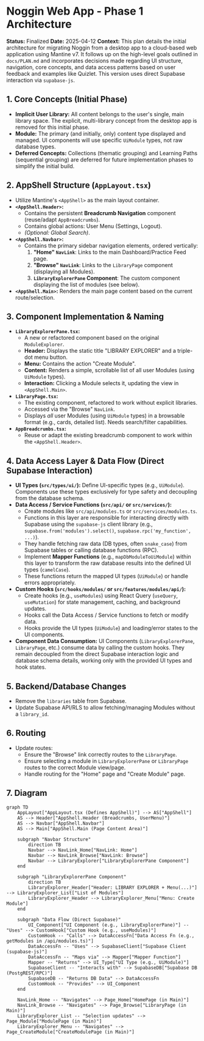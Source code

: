 # Noggin Web App - Phase 1 Architecture

**Status:** Finalized
**Date:** 2025-04-12
**Context:** This plan details the initial architecture for migrating Noggin from a desktop app to a cloud-based web application using Mantine v7. It follows up on the high-level goals outlined in `docs/PLAN.md` and incorporates decisions made regarding UI structure, navigation, core concepts, and data access patterns based on user feedback and examples like Quizlet. This version uses direct Supabase interaction via `supabase-js`.

## 1. Core Concepts (Initial Phase)

*   **Implicit User Library:** All content belongs to the user's single, main library space. The explicit, multi-library concept from the desktop app is removed for this initial phase.
*   **Module:** The primary (and initially, only) content type displayed and managed. UI components will use specific `UiModule` types, not raw database types.
*   **Deferred Concepts:** Collections (thematic grouping) and Learning Paths (sequential grouping) are deferred for future implementation phases to simplify the initial build.

## 2. AppShell Structure (`AppLayout.tsx`)

*   Utilize Mantine's `<AppShell>` as the main layout container.
*   **`<AppShell.Header>`:**
    *   Contains the persistent **Breadcrumb Navigation** component (reuse/adapt `AppBreadcrumbs`).
    *   Contains global actions: User Menu (Settings, Logout).
    *   *(Optional: Global Search)*.
*   **`<AppShell.Navbar>`:**
    *   Contains the primary sidebar navigation elements, ordered vertically:
        1.  **"Home" `NavLink`**: Links to the main Dashboard/Practice Feed page.
        2.  **"Browse" `NavLink`**: Links to the `LibraryPage` component (displaying all Modules).
        3.  **`LibraryExplorerPane` Component**: The custom component displaying the list of modules (see below).
*   **`<AppShell.Main>`:** Renders the main page content based on the current route/selection.

## 3. Component Implementation & Naming

*   **`LibraryExplorerPane.tsx`:**
    *   A new or refactored component based on the original `ModuleExplorer`.
    *   **Header:** Displays the static title "LIBRARY EXPLORER" and a triple-dot menu button.
    *   **Menu:** Contains the action "Create Module".
    *   **Content:** Renders a simple, scrollable list of all user Modules (using `UiModule` types).
    *   **Interaction:** Clicking a Module selects it, updating the view in `<AppShell.Main>`.
*   **`LibraryPage.tsx`:**
    *   The existing component, refactored to work without explicit libraries.
    *   Accessed via the "Browse" `NavLink`.
    *   Displays *all* user Modules (using `UiModule` types) in a browsable format (e.g., cards, detailed list). Needs search/filter capabilities.
*   **`AppBreadcrumbs.tsx`:**
    *   Reuse or adapt the existing breadcrumb component to work within the `<AppShell.Header>`.

## 4. Data Access Layer & Data Flow (Direct Supabase Interaction)

*   **UI Types (`src/types/ui/`):** Define UI-specific types (e.g., `UiModule`). Components use these types exclusively for type safety and decoupling from the database schema.
*   **Data Access / Service Functions (`src/api/` or `src/services/`):**
    *   Create modules like `src/api/modules.ts` or `src/services/modules.ts`.
    *   Functions in this layer are responsible for interacting directly with Supabase using the `supabase-js` client library (e.g., `supabase.from('modules').select()`, `supabase.rpc('my_function', ...)`).
    *   They handle fetching raw data (DB types, often `snake_case`) from Supabase tables or calling database functions (RPC).
    *   Implement **Mapper Functions** (e.g., `mapDbModuleToUiModule`) within this layer to transform the raw database results into the defined UI types (`camelCase`).
    *   These functions return the mapped UI types (`UiModule`) or handle errors appropriately.
*   **Custom Hooks (`src/hooks/modules/` or `src/features/modules/api/`):**
    *   Create hooks (e.g., `useModules`) using React Query (`useQuery`, `useMutation`) for state management, caching, and background updates.
    *   Hooks call the Data Access / Service functions to fetch or modify data.
    *   Hooks provide the UI types (`UiModule`) and loading/error states to the UI components.
*   **Component Data Consumption:** UI Components (`LibraryExplorerPane`, `LibraryPage`, etc.) consume data by calling the custom hooks. They remain decoupled from the direct Supabase interaction logic and database schema details, working only with the provided UI types and hook states.

## 5. Backend/Database Changes

*   Remove the `libraries` table from Supabase.
*   Update Supabase API/RLS to allow fetching/managing Modules without a `library_id`.

## 6. Routing

*   Update routes:
    *   Ensure the "Browse" link correctly routes to the `LibraryPage`.
    *   Ensure selecting a module in `LibraryExplorerPane` or `LibraryPage` routes to the correct Module view/page.
    *   Handle routing for the "Home" page and "Create Module" page.

## 7. Diagram

```mermaid
graph TD
    AppLayout["AppLayout.tsx (Defines AppShell)"] --> AS["AppShell"]
    AS --> Header["AppShell.Header (Breadcrumbs, UserMenu)"]
    AS --> Navbar["AppShell.Navbar"]
    AS --> Main["AppShell.Main (Page Content Area)"]

    subgraph "Navbar Structure"
        direction TB
        Navbar --> NavLink_Home["NavLink: Home"]
        Navbar --> NavLink_Browse["NavLink: Browse"]
        Navbar --> LibraryExplorer["LibraryExplorerPane Component"]
    end

    subgraph "LibraryExplorerPane Component"
        direction TB
        LibraryExplorer_Header["Header: LIBRARY EXPLORER + Menu(...)"] --> LibraryExplorer_List["List of Modules"]
        LibraryExplorer_Header --> LibraryExplorer_Menu["Menu: Create Module"]
    end

    subgraph "Data Flow (Direct Supabase)"
        UI_Component["UI Component (e.g., LibraryExplorerPane)"] -- "Uses" --> CustomHook["Custom Hook (e.g., useModules)"]
        CustomHook -- "Calls" --> DataAccessFn["Data Access Fn (e.g., getModules in /api/modules.ts)"]
        DataAccessFn -- "Uses" --> SupabaseClient["Supabase Client (supabase-js)"]
        DataAccessFn -- "Maps via" --> Mapper["Mapper Function"]
        Mapper -- "Returns" --> UI_Type["UI Type (e.g., UiModule)"]
        SupabaseClient -- "Interacts with" --> SupabaseDB["Supabase DB (PostgREST/RPC)"]
        SupabaseDB -- "Returns DB Data" --> DataAccessFn
        CustomHook -- "Provides" --> UI_Component
    end

    NavLink_Home -- "Navigates" --> Page_Home["HomePage (in Main)"]
    NavLink_Browse -- "Navigates" --> Page_Browse["LibraryPage (in Main)"]
    LibraryExplorer_List -- "Selection updates" --> Page_Module["ModulePage (in Main)"]
    LibraryExplorer_Menu -- "Navigates" --> Page_CreateModule["CreateModulePage (in Main)"]
```

